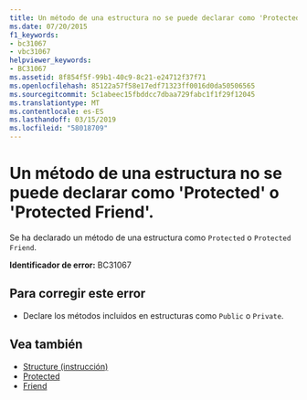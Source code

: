 ```yaml
---
title: Un método de una estructura no se puede declarar como 'Protected' o 'Protected Friend'.
ms.date: 07/20/2015
f1_keywords:
- bc31067
- vbc31067
helpviewer_keywords:
- BC31067
ms.assetid: 8f854f5f-99b1-40c9-8c21-e24712f37f71
ms.openlocfilehash: 85122a57f58e17edf71323ff0016d0da50506565
ms.sourcegitcommit: 5c1abeec15fbddcc7dbaa729fabc1f1f29f12045
ms.translationtype: MT
ms.contentlocale: es-ES
ms.lasthandoff: 03/15/2019
ms.locfileid: "58018709"
---
```

# <a name="method-in-a-structure-cannot-be-declared-protected-or-protected-friend"></a>Un método de una estructura no se puede declarar como 'Protected' o 'Protected Friend'.
Se ha declarado un método de una estructura como `Protected` o `Protected Friend`.  
  
 **Identificador de error:** BC31067  
  
## <a name="to-correct-this-error"></a>Para corregir este error  
  
-   Declare los métodos incluidos en estructuras como `Public` o `Private`.  
  
## <a name="see-also"></a>Vea también

- [Structure (instrucción)](../../visual-basic/language-reference/statements/structure-statement.md)
- [Protected](../../visual-basic/language-reference/modifiers/protected.md)
- [Friend](../../visual-basic/language-reference/modifiers/friend.md)
